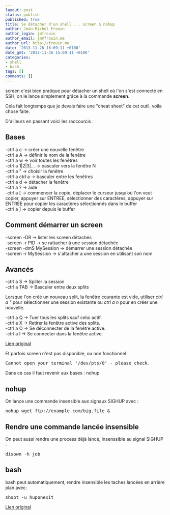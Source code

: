 ```yaml
---
layout: post
status: publish
published: true
title: Se détacher d'un shell ... screen & nohup
author: Jean-Michel Frouin
author_login: jmfrouin
author_email: jm@frouin.me
author_url: http://frouin.me
date: '2013-11-26 16:09:11 +0100'
date_gmt: '2013-11-26 15:09:11 +0100'
categories:
- shell
- bash
tags: []
comments: []
---
```

<p>screen c'est bien pratique pour détacher un shell où l'on s'est connecté en SSH, on le lance simplement grâce à la commande <strong>screen</strong>.</p>
<p>Cela fait longtemps que je devais faire une "cheat sheet" de cet outil, voila chose faite.</p>
<p>D'ailleurs en passant voici les raccourcis :</p>
<h2>Bases</h2>
<p>-ctrl a c -&gt; créer une nouvelle fenêtre<br />
-ctrl a A -&gt; définir le nom de la fenêtre<br />
-ctrl a w -&gt; voir toutes les fenêtres<br />
-ctrl a 1|2|3|... -&gt; basculer vers la fenêtre N<br />
-ctrl a " -&gt; choisir la fenêtre<br />
-ctrl a ctrl a -&gt; basculer entre les fenêtres<br />
-ctrl a d -&gt; détacher la fenêtre<br />
-ctrl a ? -&gt; aide<br />
-ctrl a [ -&gt; commencer la copie, déplacer le curseur jusqu’où l'on veut copier, appuyer sur ENTREE, sélectionner des caractères, appuyer sur ENTREE pour copier les caractères sélectionnés dans le buffer<br />
-ctrl a ] -&gt; copier depuis le buffer</p>
<h2>Comment démarrer un screen</h2>
<p>-screen -DR -&gt; lister les screen détachés<br />
-screen -r PID -&gt; se rattacher à une session détachée<br />
-screen -dmS MySession -&gt; démarrer une session détachée<br />
-screen -r MySession -&gt; s'attacher a une session en utilisant son nom</p>
<h2>Avancés</h2>
<p>-ctrl a S -&gt; Spliter la session<br />
-ctrl a TAB -&gt; Basculer entre deux splits</p>
<p>Lorsque l'on créé un nouveau split, la fenêtre courante est vide, utiliser <em>ctrl a "</em> pour sélectionner une session existante ou <em>ctrl a n</em> pour en créer une nouvelle.</p>
<p>-ctrl a Q -&gt; Tuer tous les splits sauf celui actif.<br />
-ctrl a X -&gt; Retirer la fenêtre active des splits.<br />
-ctrl a O -&gt; Se déconnecter de la fenêtre active.<br />
-ctrl a I -&gt; Se connecter dans la fenêtre active.</p>
<p><a href="http://neophob.com/2007/04/gnu-screen-cheat-sheet/" target="_blank">Lien original</a></p>
<p>Et parfois screen n'est pas disponible, ou non fonctionnel :</p>
<pre class="brush:shell">Cannot open your terminal '/dev/pts/0' - please check.</pre>
<p>Dans ce cas il faut revenir aux bases : nohup</p>
<h2>nohup</h2>
<p>On lance une commande insensible aux signaux SIGHUP avec : </p>
<pre class="brush:shell">nohup wget ftp://example.com/big.file &</pre>
<h2>Rendre une commande lancée insensible</h2>
<p>On peut aussi rendre une process déjà lancé, insenssible au signal SIGHUP : </p>
<pre class="brush:shell">disown -h job</pre>
<h2>bash</h2>
<p>bash peut automatiquement, rendre insensible les taches lancées en arrière plan avec: </p>
<pre class="brush:shell">shopt -u huponexit</pre>
<p><a href="http://content.hccfl.edu/pollock/Unix/nohup.htm" target="_blank">Lien original</a></p>
<!-- Matomo -->
<script type="text/javascript">
  var _paq = window._paq || [];
  /* tracker methods like "setCustomDimension" should be called before "trackPageView" */
  _paq.push(['trackPageView']);
  _paq.push(['enableLinkTracking']);
  (function() {
    var u="//stats.frouin.me/";
    _paq.push(['setTrackerUrl', u+'matomo.php']);
    _paq.push(['setSiteId', '1']);
    var d=document, g=d.createElement('script'), s=d.getElementsByTagName('script')[0];
    g.type='text/javascript'; g.async=true; g.defer=true; g.src=u+'matomo.js'; s.parentNode.insertBefore(g,s);
  })();
</script>
<!-- End Matomo Code -->
